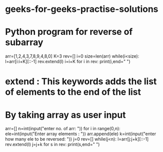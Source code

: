 # geeks-for-geeks-practise-solutions
# Python program for reverse of subarray
arr=[1,2,4,3,7,8,9,4,8,0]
K=3
rev=[]
i=0
size=len(arr)
while(i<size):
    l=arr[i:i+K][::-1]
    rev.extend(l)
    i=i+K
for i in rev:
    print(i,end=" ")
    
 # extend : This keywords adds the list of elements to the end of the list
 
 
 # By taking array as user input
 
arr=[]
n=int(input("enter no. of arr: "))
for i in range(0,n):
    ele=int(input("Enter array elements : "))
    arr.append(ele)
k=int(input("enter how many ele to be reversed: "))
j=0
rev=[]
while(j<n):
    l=arr[j:j+k][::-1]
    rev.extend(l)
    j=j+k
for s in rev:
    print(s,end=" ")
    
    
    

